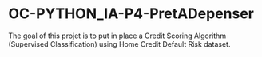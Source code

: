 # OC-PYTHON_IA-P4-PretADepenser

The goal of this projet is to put in place a Credit Scoring Algorithm (Supervised Classification) using Home Credit Default Risk dataset.
